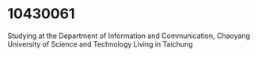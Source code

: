 # 10430061


Studying at the Department of Information and Communication, Chaoyang University of Science and Technology
Living in Taichung
